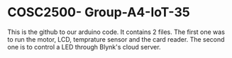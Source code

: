 # COSC2500- Group-A4-IoT-35
This is the github to our arduino code. It contains 2 files. The first one was to run the motor, LCD, temprature sensor and the card reader. The second one is to control a LED through Blynk's cloud server.
